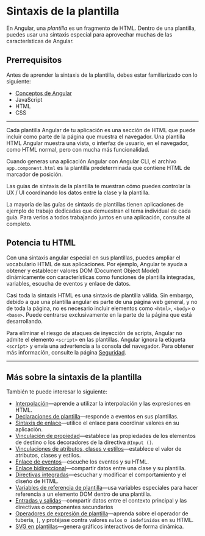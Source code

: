 # Sintaxis de la plantilla

En Angular, una *plantilla* es un fragmento de HTML.
Dentro de una plantilla, puedes usar una sintaxis especial para aprovechar muchas de las características de Angular.


## Prerrequisitos

Antes de aprender la sintaxis de la plantilla, debes estar familiarizado con lo siguiente:

* [Conceptos de Angular](guide/architecture)
* JavaScript
* HTML
* CSS


<!-- Do we still need the following section? It seems more relevant to those coming from AngularJS, which is now 7 versions ago. -->
<!-- You may be familiar with the component/template duality from your experience with model-view-controller (MVC) or model-view-viewmodel (MVVM).
In Angular, the component plays the part of the controller/viewmodel, and the template represents the view. -->

<hr />

Cada plantilla Angular de tu aplicación es una sección de HTML que puede incluir como parte de la página que muestra el navegador.
Una plantilla HTML Angular muestra una vista, o interfaz de usuario, en el navegador, como HTML normal, pero con mucha más funcionalidad.

Cuando generas una aplicación Angular con Angular CLI, el archivo `app.component.html` es la plantilla predeterminada que contiene HTML de marcador de posición.

Las guías de sintaxis de la plantilla te muestran cómo puedes controlar la UX / UI coordinando los datos entre la clase y la plantilla.


<div class="is-helpful alert">

La mayoría de las guías de sintaxis de plantillas tienen aplicaciones de ejemplo de trabajo dedicadas que demuestran el tema individual de cada guía.
Para verlos a todos trabajando juntos en una aplicación, consulte al completo<live-example title="Template Syntax Live Code"></live-example>.

</div>


## Potencia tu HTML

Con una sintaxis angular especial en sus plantillas, puedes ampliar el vocabulario HTML de sus aplicaciones.
Por ejemplo, Angular te ayuda a obtener y establecer valores DOM (Document Object Model) dinámicamente con características como funciones de plantilla integradas, variables, escucha de eventos y enlace de datos.

Casi toda la sintaxis HTML es una sintaxis de plantilla válida.
Sin embargo, debido a que una plantilla angular es parte de una página web general, y no de toda la página, no es necesario incluir elementos como `<html>`, `<body>` o `<base>`.
Puede centrarse exclusivamente en la parte de la página que está desarrollando.


<div class="alert is-important">

Para eliminar el riesgo de ataques de inyección de scripts, Angular no admite el elemento `<script>` en las plantillas.
Angular ignora la etiqueta `<script>` y envía una advertencia a la consola del navegador.
Para obtener más información, consulte la página [Seguridad](guide/security).

</div>

<hr />

## Más sobre la sintaxis de la plantilla

También te puede interesar lo siguiente:

* [Interpolación](guide/interpolation)&mdash;aprende a utilizar la interpolación y las expresiones en HTML.
* [Declaraciones de plantilla](guide/template-statements)&mdash;responde a eventos en sus plantillas.
* [Sintaxis de enlace](guide/binding-syntax)&mdash;utilice el enlace para coordinar valores en su aplicación.
* [Vinculación de propiedad](guide/property-binding)&mdash;establece las propiedades de los elementos de destino o los decoradores de la directiva `@Input ()`.
* [Vinculaciones de atributos, clases y estilos](guide/attribute-binding)&mdash;establece el valor de atributos, clases y estilos.
* [Enlace de eventos](guide/event-binding)&mdash;escuche los eventos y su HTML.
* [Enlace bidireccional](guide/two-way-binding)&mdash;compartir datos entre una clase y su plantilla.
* [Directivas integradas](guide/built-in-directives)&mdash;escuchar y modificar el comportamiento y el diseño de HTML.
* [Variables de referencia de plantilla](guide/template-reference-variables)&mdash;usa variables especiales para hacer referencia a un elemento DOM dentro de una plantilla.
* [Entradas y salidas](guide/inputs-outputs)&mdash;compartir datos entre el contexto principal y las directivas o componentes secundarios
* [Operadores de expresión de plantilla](guide/template-expression-operators)&mdash;aprenda sobre el operador de tubería, `|`, y protéjase contra valores `nulos` o` indefinidos` en su HTML.
* [SVG en plantillas](guide/svg-in-templates)&mdash;genera gráficos interactivos de forma dinámica.
